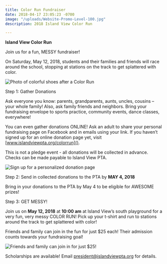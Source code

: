 ```yaml
---
title: Color Run Fundraiser
date: 2018-04-17 23:05:23 -0700
image: "/uploads/Website-Promo-Level-100.jpg"
description: 2018 Island View Color Run

---
```

**Island View Color Run**

Join us for a fun, MESSY fundraiser!

On Saturday, May 12, 2018, students and their families and friends will race around the school, stopping at stations on the track to get splattered with color.

![Photo of colorful shoes after a Color Run](/uploads/Shoes-400-crop.jpg "We promise you will get MESSY!")

Step 1: Gather Donations

Ask everyone you know: parents, grandparents, aunts, uncles, cousins – your whole family! Also, ask family friends and neighbors. Bring your fundraising envelope to sports practice, community events, dance classes, everywhere!

You can even gather donations ONLINE! Ask an adult to share your personal fundraising page on Facebook and in emails using your link. If you haven’t signed up for an online donation page yet, visit [www.islandviewpta.org/colorrun]().

This is not a pledge event - all donations will be collected in advance. Checks can be made payable to Island View PTA.

![Sign up for a personalized donation page](/uploads/OnlineDonations-400.jpg "Sign up for a personalized donation page")

Step 2: Send in collected donations to the PTA by **MAY 4, 2018**

Bring in your donations to the PTA by May 4 to be eligible for AWESOME prizes!

Step 3: GET MESSY!

Join us on **May 12, 2018** at **10:00 am** at Island View’s south playground for a very fun, very messy COLOR RUN! Pick up your t-shirt and run to stations around the track to get splattered with color!

Friends and family can join in the fun for just $25 each! Their admission counts towards your fundraising goal!

![](/uploads/FB-Jointhefun-sm.jpg "Friends and family can join in for just $25!")

Scholarships are available! Email president@islandviewpta.org for details.